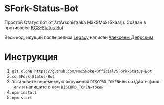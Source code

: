# SFork-Status-Bot
Простой Статус бот от ArtArsonist(aka MaxSMokeSkaarj).
Создан в противовес [KGS-Status-Bot](https://github.com/KGStudiosX/KGS-Status)

Весь код, идущий после релиза [Legacy](https://github.com/MaxSMoke-Official/SFork-Status-Bot/releases/tag/legacy) написан [Алексеем Дебрским](https://t.me/debrsky)

# Инструкция
1. `git clone https://github.com/MaxSMoke-Official/SFork-Status-Bot`
2. `cd SFork-Status-Bot`
3. Установите переменную окружения `DISCORD_TOKEN`или создайте фаил `.env` и напишите в нем `DISCORD_TOKEN=токен`
4. `npm install`
5. `npm start`
